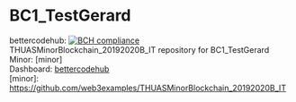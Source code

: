 # BC1_TestGerard 
bettercodehub: [![BCH compliance](https://bettercodehub.com/edge/badge/web3assignments/BC1_TestGerard?branch=master)](https://bettercodehub.com/) 
<br> 
THUASMinorBlockchain_20192020B_IT repository for BC1_TestGerard 
<br> 
Minor: [minor] 
<br> 
Dashboard: [bettercodehub] 
<br> 
[minor]: https://github.com/web3examples/THUASMinorBlockchain_20192020B_IT

[bettercodehub]: ..\bettercodehub

